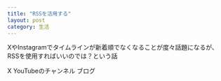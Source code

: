 ```yaml
---
title: "RSSを活用する"
layout: post
category: 生活
---
```


XやInstagramでタイムラインが新着順でなくなることが度々話題になるが、RSSを使用すればいいのでは？という話

X
YouTubeのチャンネル
ブログ

